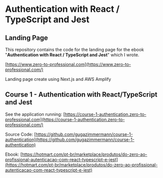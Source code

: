 # Authentication with React / TypeScript and Jest

## Landing Page

This repository contains the code for the landing page for the ebook "**Authentication with React / TypeScript and Jest**" which I wrote.

[https://www.zero-to-professional.com](https://www.zero-to-professional.com/)

Landing page create using Next.js and AWS Amplify

## Course 1 - Authentication with React/TypeScript and Jest

See the application running: [https://course-1-authentication.zero-to-professional.com](https://course-1-authentication.zero-to-professional.com/)

Source Code: [https://github.com/gugazimmermann/course-1-authentication](https://github.com/gugazimmermann/course-1-authentication)

Ebook: [https://hotmart.com/pt-br/marketplace/produtos/do-zero-ao-profissional-autenticacao-com-react-typescript-e-jest](https://hotmart.com/pt-br/marketplace/produtos/do-zero-ao-profissional-autenticacao-com-react-typescript-e-jest)
